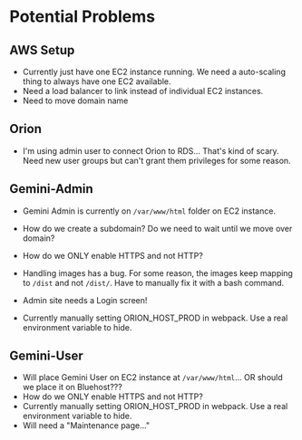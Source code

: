 # Potential Problems

## AWS Setup

- Currently just have one EC2 instance running. We need a auto-scaling thing to always have one EC2 available.
- Need a load balancer to link instead of individual EC2 instances.
- Need to move domain name

## Orion

- I'm using admin user to connect Orion to RDS... That's kind of scary. Need new user groups but can't grant them privileges for some reason.

## Gemini-Admin

- Gemini Admin is currently on `/var/www/html` folder on EC2 instance.
- How do we create a subdomain? Do we need to wait until we move over domain?
- How do we ONLY enable HTTPS and not HTTP?

- Handling images has a bug. For some reason, the images keep mapping to `/dist` and not `/dist/`. Have to manually fix it with a bash command.
- Admin site needs a Login screen!
- Currently manually setting ORION_HOST_PROD in webpack. Use a real environment variable to hide.

## Gemini-User

- Will place Gemini User on EC2 instance at `/var/www/html`...
OR should we place it on Bluehost???
- How do we ONLY enable HTTPS and not HTTP?
- Currently manually setting ORION_HOST_PROD in webpack. Use a real environment variable to hide.
- Will need a "Maintenance page..."